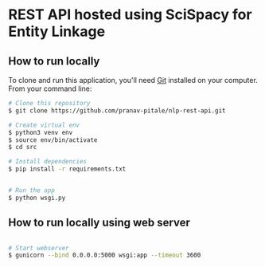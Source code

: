 # REST API hosted using SciSpacy for Entity Linkage

## How to run locally

To clone and run this application, you'll need [Git](https://git-scm.com) installed on your computer. From your command line:

```bash
# Clone this repository
$ git clone https://github.com/pranav-pitale/nlp-rest-api.git

# Create virtual env
$ python3 venv env
$ source env/bin/activate
$ cd src

# Install dependencies
$ pip install -r requirements.txt


# Run the app
$ python wsgi.py

```

## How to run locally using web server

```bash

# Start webserver
$ gunicorn --bind 0.0.0.0:5000 wsgi:app --timeout 3600

```
